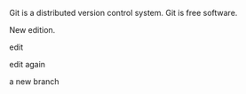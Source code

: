 Git is a distributed version control system.
Git is free software.

New edition.

edit

edit again


a new branch